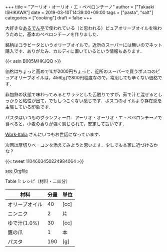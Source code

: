 +++
title = "アーリオ・オーリオ・エ・ペペロンチーノ"
author = ["Takaaki ISHIKAWA"]
date = 2019-03-10T14:39:00+09:00
tags = ["pasta", "salt"]
categories = ["cooking"]
draft = false
+++

大好きな[あるでん亭](https://tabelog.com/tokyo/A1301/A130101/13212259/)で使われている（と思われる）ピュアオリーブオイルを味わうために，基本のペペロンチーノを作りました．

銘柄はコラビータというオリーブオイルで，近所のスーパーには無いのでネット購入です．ありがたみ．カルディに置いているという情報もあります．

{{< asin B005MHKJQQ >}}

価格はちょっと高めで1Lが2000円ちょっと．近所のスーパーで買うボスコのピュアオリーブオイルは，456[g]で800円程度なので，常用しても辛くない価格です．

非加熱の状態で味わってみるとサラッとした舌触りですが，茹で汁と混ぜるとしっかりと粘性が出て，でもしつこくない感じです．ボスコのオイルより存在感を主張している印象です．

パスタはいつものグランフィーロ．アーリオ・オーリオ・エ・ペペロンチーノで食べると，小麦の香りが強く感じられて，安定して旨いです．

[Work-Italia](http://www.work-italia.com/?mode=cate&cbid=1517975&csid=2) さんにいつもお世話になっています．

次回は厚切りベーコンを添えてみようと思います．少しでも本家に近づけるかな？

{{< tweet 1104603450224984064 >}}

[see Orgfile](https://github.com/takaxp/blog/blame/master/entries/imadenale.org#L408)

<div class="table-caption">
  <span class="table-number">Table 1</span>:
  レシピ（材料・二皿分）
</div>

| 材料      | 分量 | 単位 |
|---------|----|----|
| オリーブオイル | 40  | [cc] |
| ニンニク  | 2   | 片   |
| ゆで汁(1.0%) | 30  | [cc] |
| 鷹の爪    | 1   | 本   |
| パスタ    | 190 | [g]  |
